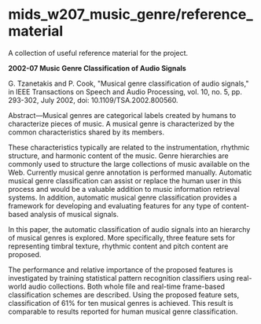 # mids_w207_music_genre/reference_material
A collection of useful reference material for the project.

**2002-07 Music Genre Classification of Audio Signals**

G. Tzanetakis and P. Cook, "Musical genre classification of audio
signals," in IEEE Transactions on Speech and Audio Processing,
vol. 10, no. 5, pp. 293-302, July 2002, doi: 10.1109/TSA.2002.800560.

Abstract—Musical genres are categorical labels created by humans to
characterize pieces of music. A musical genre is characterized by the
common characteristics shared by its members.

These characteristics typically are related to the instrumentation,
rhythmic structure, and harmonic content of the music. Genre
hierarchies are commonly used to structure the large collections of
music available on the Web. Currently musical genre annotation is
performed manually. Automatic musical genre classification can assist
or replace the human user in this process and would be a valuable
addition to music information retrieval systems. In addition,
automatic musical genre classification provides a framework for
developing and evaluating features for any type of content- based
analysis of musical signals.

In this paper, the automatic classification of audio signals into an
hierarchy of musical genres is explored. More specifically, three
feature sets for representing timbral texture, rhythmic content and
pitch content are proposed.

The performance and relative importance of the proposed features is
investigated by training statistical pattern recognition classifiers
using real-world audio collections. Both whole file and real-time
frame-based classification schemes are described. Using the proposed
feature sets, classification of 61% for ten musical genres is
achieved. This result is comparable to results reported for human
musical genre classification.